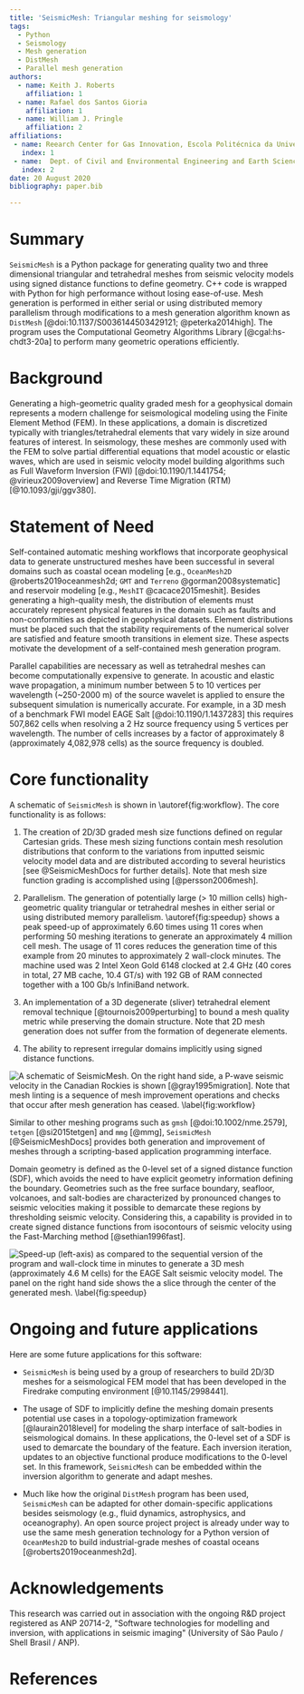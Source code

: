 ```yaml
---
title: 'SeismicMesh: Triangular meshing for seismology'
tags:
  - Python
  - Seismology
  - Mesh generation
  - DistMesh
  - Parallel mesh generation
authors:
  - name: Keith J. Roberts
    affiliation: 1
  - name: Rafael dos Santos Gioria
    affiliation: 1
  - name: William J. Pringle
    affiliation: 2
affiliations:
 - name: Reearch Center for Gas Innovation, Escola Politécnica da Universidade de São Paulo, São Paulo, Brazil.
   index: 1
 - name:  Dept. of Civil and Environmental Engineering and Earth Sciences, University of Notre Dame, 156 Fitzpatrick Hall, Notre Dame, IN, U.S.A.
   index: 2
date: 20 August 2020
bibliography: paper.bib

---
```

# Summary

`SeismicMesh` is a Python package for generating quality two and three dimensional triangular and tetrahedral meshes from seismic velocity models using signed distance functions to define geometry. C++ code is wrapped with Python for high performance without losing ease-of-use. Mesh generation is performed in either serial or using distributed memory parallelism through modifications to a mesh generation algorithm known as `DistMesh` [@doi:10.1137/S0036144503429121; @peterka2014high]. The program uses the Computational Geometry Algorithms Library [@cgal:hs-chdt3-20a] to perform many geometric operations efficiently.


# Background

Generating a high-geometric quality graded mesh for a geophysical domain represents a modern challenge for seismological modeling using the Finite Element Method (FEM). In these applications, a domain is discretized typically with triangles/tetrahedral elements that vary widely in size around features of interest. In seismology, these meshes are commonly used with the FEM to solve partial differential equations that model acoustic or elastic waves, which are used in seismic velocity model building algorithms such as Full Waveform Inversion (FWI) [@doi:10.1190/1.1441754; @virieux2009overview] and Reverse Time Migration (RTM) [@10.1093/gji/ggv380].

# Statement of Need

Self-contained automatic meshing workflows that incorporate geophysical data to generate unstructured meshes have been successful in several domains such as coastal ocean modeling [e.g., `OceanMesh2D` @roberts2019oceanmesh2d; `GMT` and `Terreno` @gorman2008systematic] and reservoir modeling [e.g., `MeshIT` @cacace2015meshit]. Besides generating a high-quality mesh, the distribution of elements must accurately represent physical features in the domain such as faults and non-conformities as depicted in geophysical datasets. Element distributions must be placed such that the stability requirements of the numerical solver are satisfied and feature smooth transitions in element size. These aspects motivate the development of a self-contained mesh generation program.

Parallel capabilities are necessary as well as tetrahedral meshes can become computationally expensive to generate. In acoustic and elastic wave propagation, a minimum number between 5 to 10 vertices per wavelength (~250-2000 m) of the source wavelet is applied to ensure the subsequent simulation is numerically accurate. For example, in a 3D mesh of a benchmark FWI model EAGE Salt [@doi:10.1190/1.1437283] this requires 507,862 cells when resolving a 2 Hz source frequency using 5 vertices per wavelength. The number of cells increases by a factor of approximately 8 (approximately 4,082,978 cells) as the source frequency is doubled.


# Core functionality

A schematic of `SeismicMesh` is shown in \autoref{fig:workflow}. The core functionality is as follows:

  1. The creation of 2D/3D graded mesh size functions defined on regular Cartesian grids. These mesh sizing functions contain mesh resolution distributions that conform to the variations from inputted seismic velocity model data and are distributed according to several heuristics [see @SeismicMeshDocs for further details]. Note that mesh size function grading is accomplished using [@persson2006mesh].

  2. Parallelism. The generation of potentially large (> 10 million cells) high-geometric quality triangular or tetrahedral meshes in either serial or using distributed memory parallelism. \autoref{fig:speedup} shows a peak speed-up of approximately 6.60 times using 11 cores when performing 50 meshing iterations to generate an approximately 4 million cell mesh. The usage of 11 cores reduces the generation time of this example from 20 minutes to approximately 2 wall-clock minutes.  The machine used was 2 Intel Xeon Gold 6148 clocked at 2.4 GHz  (40 cores in total, 27 MB cache, 10.4 GT/s) with 192 GB of RAM connected together with a 100 Gb/s InfiniBand network.

  3. An implementation of a 3D degenerate (sliver) tetrahedral element removal technique [@tournois2009perturbing] to bound a mesh quality metric while preserving the domain structure. Note that 2D mesh generation does not suffer from the formation of degenerate elements.

  4. The ability to represent irregular domains implicitly using signed distance functions.

 ![A schematic of `SeismicMesh`. On the right hand side, a P-wave seismic velocity in the Canadian Rockies is shown [@gray1995migration]. Note that mesh linting is a sequence of mesh improvement operations and checks that occur after mesh generation has ceased. \label{fig:workflow}](Workflow.jpg)

 Similar to other meshing programs such as `gmsh` [@doi:10.1002/nme.2579], `tetgen` [@si2015tetgen] and `mmg` [@mmg], `SeismicMesh` [@SeismicMeshDocs] provides both generation and improvement of meshes through a scripting-based application programming interface.

Domain geometry is defined as the 0-level set of a signed distance function (SDF), which avoids the need to have explicit geometry information defining the boundary. Geometries such as the free surface  boundary, seafloor, volcanoes, and salt-bodies are characterized by pronounced changes to seismic velocities making it possible to demarcate these regions by thresholding seismic velocity. Considering this, a capability is provided in to create signed distance functions from isocontours of seismic velocity using the Fast-Marching method [@sethian1996fast].

![Speed-up (left-axis) as compared to the sequential version of the program and wall-clock time in minutes to generate a 3D mesh (approximately 4.6 M cells) for the EAGE Salt seismic velocity model. The panel on the right hand side shows the a slice through the center of the generated mesh. \label{fig:speedup}](Performance.jpg)


# Ongoing and future applications

 Here are some future applications for this software:

 * `SeismicMesh` is being used by a group of researchers to build 2D/3D meshes for a seismological FEM model that has been developed in the Firedrake computing environment [@10.1145/2998441].

 * The usage of SDF to implicitly define the meshing domain presents potential use cases in a topology-optimization framework [@laurain2018level] for modeling the sharp interface of salt-bodies in seismological domains. In these applications, the 0-level set of a SDF is used to demarcate the boundary of the feature. Each inversion iteration, updates to an objective functional produce modifications to the 0-level set. In this framework, `SeismicMesh` can be embedded within the inversion algorithm to generate and adapt meshes.

 * Much like how the original `DistMesh` program has been used, `SeismicMesh` can be adapted for other domain-specific applications besides seismology (e.g., fluid dynamics, astrophysics, and oceanography). An open source project project is already under way to use the same mesh generation technology for a Python version of `OceanMesh2D` to build industrial-grade meshes of coastal oceans [@roberts2019oceanmesh2d].

# Acknowledgements

This research was carried out in association with the ongoing R&D project registered as ANP 20714-2, "Software technologies for modelling and inversion, with applications in seismic imaging"  (University of São Paulo / Shell Brasil / ANP).

# References
